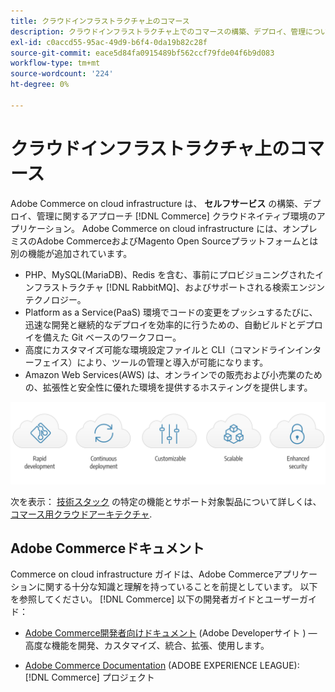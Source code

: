 ```yaml
---
title: クラウドインフラストラクチャ上のコマース
description: クラウドインフラストラクチャ上でのコマースの構築、デプロイ、管理について説明します。
exl-id: c0accd55-95ac-49d9-b6f4-0da19b82c28f
source-git-commit: eace5d84fa0915489bf562ccf79fde04f6b9d083
workflow-type: tm+mt
source-wordcount: '224'
ht-degree: 0%

---
```


# クラウドインフラストラクチャ上のコマース

Adobe Commerce on cloud infrastructure は、 **セルフサービス** の構築、デプロイ、管理に関するアプローチ [!DNL Commerce] クラウドネイティブ環境のアプリケーション。 Adobe Commerce on cloud infrastructure には、オンプレミスのAdobe CommerceおよびMagento Open Sourceプラットフォームとは別の機能が追加されています。

- PHP、MySQL(MariaDB)、Redis を含む、事前にプロビジョニングされたインフラストラクチャ [!DNL RabbitMQ]、およびサポートされる検索エンジンテクノロジー。
- Platform as a Service(PaaS) 環境でコードの変更をプッシュするたびに、迅速な開発と継続的なデプロイを効率的に行うための、自動ビルドとデプロイを備えた Git ベースのワークフロー。
- 高度にカスタマイズ可能な環境設定ファイルと CLI（コマンドラインインターフェイス）により、ツールの管理と導入が可能になります。
- Amazon Web Services(AWS) は、オンラインでの販売および小売業のための、拡張性と安全性に優れた環境を提供するホスティングを提供します。

![Cloud のメリット](../assets/CloudBenefits.svg)

次を表示： [技術スタック](architecture/tech-stack.md) の特定の機能とサポート対象製品について詳しくは、 [コマース用クラウドアーキテクチャ](architecture/cloud-architecture.md).

<div id="recs-overview-body-1"></div>
<div id="recs-overview-body-2"></div>
<div id="recs-overview-body-3"></div>
<div id="recs-overview-body-4"></div>
<div id="recs-overview-body-5"></div>
<div id="recs-overview-body-6"></div>

## Adobe Commerceドキュメント

Commerce on cloud infrastructure ガイドは、Adobe Commerceアプリケーションに関する十分な知識と理解を持っていることを前提としています。 以下を参照してください。 [!DNL Commerce] 以下の開発者ガイドとユーザーガイド：

- [Adobe Commerce開発者向けドキュメント](https://developer.adobe.com/commerce/docs/) (Adobe Developerサイト ) — 高度な機能を開発、カスタマイズ、統合、拡張、使用します。

- [Adobe Commerce Documentation](https://experienceleague.adobe.com/docs/commerce.html) (ADOBE EXPERIENCE LEAGUE): [!DNL Commerce] プロジェクト
